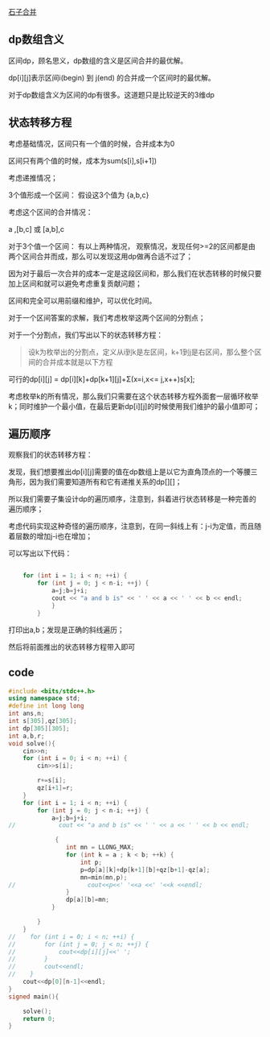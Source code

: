[石子合并](https://www.luogu.com.cn/problem/P1775)


## dp数组含义

区间dp，顾名思义，dp数组的含义是区间合并的最优解。

dp[i][j]表示区间i(begin) 到 j(end) 的合并成一个区间时的最优解。

对于dp数组含义为区间的dp有很多。这道题只是比较逆天的3维dp

## 状态转移方程

考虑基础情况，区间只有一个值的时候，合并成本为0

区间只有两个值的时候，成本为sum(s[i],s[i+1])

考虑递推情况；

3个值形成一个区间： 假设这3个值为 {a,b,c}

考虑这个区间的合并情况：  

a ,[b,c]  或 [a,b],c

对于3个值一个区间： 有以上两种情况， 观察情况，发现任何>=2的区间都是由两个区间合并而成，那么可以发现这用dp做再合适不过了；

因为对于最后一次合并的成本一定是这段区间和，那么我们在状态转移的时候只要加上区间和就可以避免考虑重复贡献问题；

区间和完全可以用前缀和维护，可以优化时间。

对于一个区间答案的求解，我们考虑枚举这两个区间的分割点；

对于一个分割点，我们写出以下的状态转移方程：

> 设k为枚举出的分割点，定义从i到k是左区间，k+1到j是右区间，那么整个区间的合并成本就是以下方程

可行的dp[i][j] = dp[i][k]+dp[k+1][j]+Σ(x=i,x<= j,x++)s[x];

考虑枚举k的所有情况，那么我们只需要在这个状态转移方程外面套一层循环枚举k；同时维护一个最小值，在最后更新dp[i][j]的时候使用我们维护的最小值即可；

## 遍历顺序

观察我们的状态转移方程：

发现，我们想要推出dp[i][j]需要的值在dp数组上是以它为直角顶点的一个等腰三角形，因为我们需要知道所有和它有递推关系的dp[][]；

所以我们需要子集设计dp的遍历顺序，注意到，斜着进行状态转移是一种完善的遍历顺序；

考虑代码实现这种奇怪的遍历顺序，注意到，在同一斜线上有：j-i为定值，而且随着层数的增加j-i也在增加；

可以写出以下代码：

```cpp

    for (int i = 1; i < n; ++i) {
        for (int j = 0; j < n-i; ++j) {
            a=j;b=j+i;
            cout << "a and b is" << ' ' << a << ' ' << b << endl;
            }
        }

```

打印出a,b；发现是正确的斜线遍历；

然后将前面推出的状态转移方程带入即可


## code


```cpp
#include <bits/stdc++.h>
using namespace std;
#define int long long
int ans,n;
int s[305],qz[305];
int dp[305][305];
int a,b,r;
void solve(){
    cin>>n;
    for (int i = 0; i < n; ++i) {
        cin>>s[i];

        r+=s[i];
        qz[i+1]=r;
    }
    for (int i = 1; i < n; ++i) {
        for (int j = 0; j < n-i; ++j) {
            a=j;b=j+i;
//            cout << "a and b is" << ' ' << a << ' ' << b << endl;

             {
                int mn = LLONG_MAX;
                for (int k = a ; k < b; ++k) {
                    int p;
                    p=dp[a][k]+dp[k+1][b]+qz[b+1]-qz[a];
                    mn=min(mn,p);
//                    cout<<p<<' '<<a <<' '<<k <<endl;
                }
                dp[a][b]=mn;
            }

        }
    }
//    for (int i = 0; i < n; ++i) {
//        for (int j = 0; j < n; ++j) {
//            cout<<dp[i][j]<<' ';
//        }
//        cout<<endl;
//    }
    cout<<dp[0][n-1]<<endl;
}
signed main(){

    solve();
    return 0;
}
```